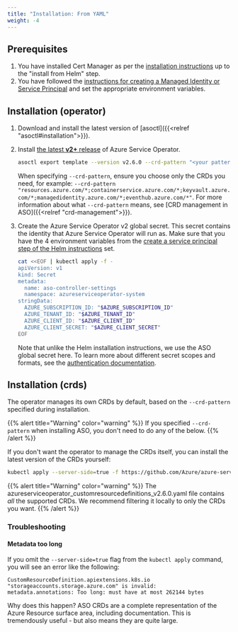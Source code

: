 ```yaml
---
title: "Installation: From YAML"
weight: -4
---
```

## Prerequisites
1. You have installed Cert Manager as per the [installation instructions](../../#installation) up to the "install from Helm" step.
2. You have followed the [instructions for creating a Managed Identity or Service Principal](../../#create-a-managed-identity-or-service-principal)
   and set the appropriate environment variables.

## Installation (operator)

1. Download and install the latest version of [asoctl]({{<relref "asoctl#installation">}}).
2. Install [the latest **v2+** release](https://github.com/Azure/azure-service-operator/releases) of Azure Service Operator.
   ```bash
   asoctl export template --version v2.6.0 --crd-pattern "<your pattern>" | kubectl apply -f -
   ```
   
   When specifying `--crd-pattern`, ensure you choose only the CRDs you need, for example: 
   `--crd-pattern "resources.azure.com/*;containerservice.azure.com/*;keyvault.azure.com/*;managedidentity.azure.com/*;eventhub.azure.com/*"`. 
   For more information about what `--crd-pattern` means, see [CRD management in ASO]({{<relref "crd-management">}}).

3. Create the Azure Service Operator v2 global secret. This secret contains the identity that Azure Service Operator will run as. 
   Make sure that you have the 4 environment variables from the 
   [create a service principal step of the Helm instructions](../../#create-a-managed-identity-or-service-principal) set.
   ```bash
   cat <<EOF | kubectl apply -f -
   apiVersion: v1
   kind: Secret
   metadata:
     name: aso-controller-settings
     namespace: azureserviceoperator-system
   stringData:
     AZURE_SUBSCRIPTION_ID: "$AZURE_SUBSCRIPTION_ID"
     AZURE_TENANT_ID: "$AZURE_TENANT_ID"
     AZURE_CLIENT_ID: "$AZURE_CLIENT_ID"
     AZURE_CLIENT_SECRET: "$AZURE_CLIENT_SECRET"
   EOF
   ```

   Note that unlike the Helm installation instructions, we use the ASO global secret here. To learn more about different
   secret scopes and formats, see the [authentication documentation](../authentication/).

## Installation (crds)

The operator manages its own CRDs by default, based on the `--crd-pattern` specified during installation.

{{% alert title="Warning" color="warning" %}}
If you specified `--crd-pattern` when installing ASO, you don't need to do any of the below.
{{% /alert %}}

If you don't want the operator to manage the CRDs itself, you can install the latest version of the CRDs yourself:

```bash
kubectl apply --server-side=true -f https://github.com/Azure/azure-service-operator/releases/download/v2.6.0/azureserviceoperator_customresourcedefinitions_v2.6.0.yaml
```

{{% alert title="Warning" color="warning" %}}
The azureserviceoperator_customresourcedefinitions_v2.6.0.yaml file contains _all_ the supported CRDs. We recommend filtering
it locally to only the CRDs you want.
{{% /alert %}}

### Troubleshooting

#### Metadata too long

If you omit the `--server-side=true` flag from the `kubectl apply` command, you will see an error like the following:

``` 
CustomResourceDefinition.apiextensions.k8s.io "storageaccounts.storage.azure.com" is invalid:
metadata.annotations: Too long: must have at most 262144 bytes
```

Why does this happen? ASO CRDs are a complete representation of the Azure Resource surface area, including documentation. 
This is tremendously useful - but also means they are quite large.
